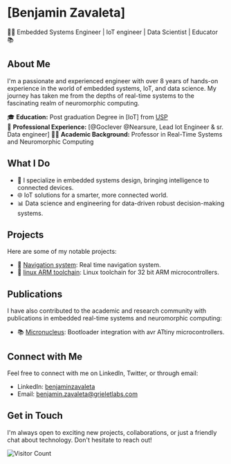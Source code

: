 # [Benjamin Zavaleta]

👨‍💻 Embedded Systems Engineer | IoT engineer | Data Scientist | Educator 📚

## About Me

I'm a passionate and experienced engineer with over 8 years of hands-on experience in the world of embedded systems, IoT, and data science. My journey has taken me from the depths of real-time systems to the fascinating realm of neuromorphic computing.

🎓 **Education:** Post graduation Degree in [IoT] from [USP](https://pt.wikipedia.org/wiki/Universidade_de_S%C3%A3o_Paulo)  
🏢 **Professional Experience:** [@Goclever @Nearsure, Lead Iot Engineer & sr. Data engineer] 
👨‍🏫 **Academic Background:** Professor in Real-Time Systems and Neuromorphic Computing

## What I Do

- 🔌 I specialize in embedded systems design, bringing intelligence to connected devices.
- 🌐 IoT solutions for a smarter, more connected world.
- 📊 Data science and engineering for data-driven robust decision-making systems.

## Projects

Here are some of my notable projects:

- 🚗 [Navigation system](https://github.com/fbzavaleta/api-device-gateway): Real time navigation system.
- 🔌 [linux ARM toolchain](https://github.com/fbzavaleta/TM4C123G-Linux-Toolchain): Linux toolchain for 32 bit ARM microcontrollers.

## Publications

I have also contributed to the academic and research community with publications in embedded real-time systems and neuromorphic computing:

- 📚 [Micronucleus](https://www.linkedin.com/pulse/micronucleus-bootloader-para-mcus-avr-attiny-zavaleta-castro/?trackingId=kxvKyQctRqG%2BrlVTv9UWLA%3D%3D): Bootloader integration with avr ATtiny microcontrollers.

## Connect with Me

Feel free to connect with me on LinkedIn, Twitter, or through email:

- LinkedIn: [benjaminzavaleta](https://www.linkedin.com/in/benjaminzavaleta/)
- Email: [benjamin.zavaleta@grieletlabs.com](mailto:benjamin.zavaleta@grieletlabs.com)

## Get in Touch

I'm always open to exciting new projects, collaborations, or just a friendly chat about technology. Don't hesitate to reach out!

![Visitor Count](https://visitor-badge.laobi.icu/badge?page_id=fbzavaleta.fbzavaleta)



